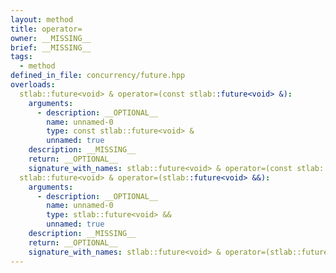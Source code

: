 ```yaml
---
layout: method
title: operator=
owner: __MISSING__
brief: __MISSING__
tags:
  - method
defined_in_file: concurrency/future.hpp
overloads:
  stlab::future<void> & operator=(const stlab::future<void> &):
    arguments:
      - description: __OPTIONAL__
        name: unnamed-0
        type: const stlab::future<void> &
        unnamed: true
    description: __MISSING__
    return: __OPTIONAL__
    signature_with_names: stlab::future<void> & operator=(const stlab::future<void> &)
  stlab::future<void> & operator=(stlab::future<void> &&):
    arguments:
      - description: __OPTIONAL__
        name: unnamed-0
        type: stlab::future<void> &&
        unnamed: true
    description: __MISSING__
    return: __OPTIONAL__
    signature_with_names: stlab::future<void> & operator=(stlab::future<void> &&)
---
```

